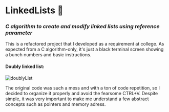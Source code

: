 # LinkedLists :jigsaw:
### _C algorithm to create and modify linked lists using reference parameter_
This is a refactored project that I developed as a requirement at college. As expected from a C algorithm-only, it's just a black terminal screen showing a bunch numbers and basic instructions.

#### Doubly linked list:

![doublyList](https://user-images.githubusercontent.com/97343285/199109763-e2f8c30c-2892-48e2-ba7e-d0a1f783fcdb.gif)

The original code was such a mess and with a ton of code repetition, so I decided to organize it properly and avoid the fearsome CTRL+V. Despite simple, it was very important to make me understand a few abstract concepts such as pointers and memory adress.
